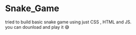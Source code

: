 # Snake_Game


tried to build basic snake game using just CSS , HTML and JS.
<br>
you can dounload and play it 😅

